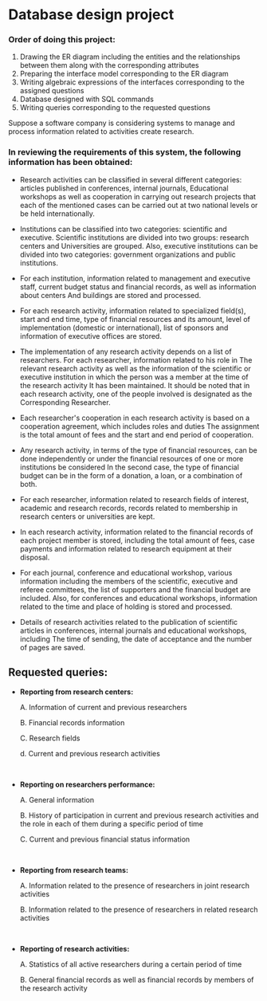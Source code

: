 # Database design project

### Order of doing this project:
1. Drawing the ER diagram including the entities and the relationships between them along with the corresponding attributes
2. Preparing the interface model corresponding to the ER diagram
3. Writing algebraic expressions of the interfaces corresponding to the assigned questions
4. Database designed with SQL commands
5. Writing queries corresponding to the requested questions

Suppose a software company is considering systems to manage and process information related to activities create research. 
<br>
### In reviewing the requirements of this system, the following information has been obtained:

- Research activities can be classified in several different categories: articles published in conferences, internal journals, Educational workshops as well as cooperation in carrying out research projects that each of the mentioned cases can be carried out at two national levels or be held internationally.

- Institutions can be classified into two categories: scientific and executive. Scientific institutions are divided into two groups: research centers and Universities are grouped. Also, executive institutions can be divided into two categories: government organizations and public institutions.

- For each institution, information related to management and executive staff, current budget status and financial records, as well as information about centers And buildings are stored and processed.

- For each research activity, information related to specialized field(s), start and end time, type of financial resources and its amount, level of implementation (domestic or international), list of sponsors and information of executive offices are stored.

- The implementation of any research activity depends on a list of researchers. For each researcher, information related to his role in The relevant research activity as well as the information of the scientific or executive institution in which the person was a member at the time of the research activity It has been maintained. It should be noted that in each research activity, one of the people involved is designated as the Corresponding Researcher.

- Each researcher's cooperation in each research activity is based on a cooperation agreement, which includes roles and duties The assignment is the total amount of fees and the start and end period of cooperation.

- Any research activity, in terms of the type of financial resources, can be done independently or under the financial resources of one or more institutions be considered In the second case, the type of financial budget can be in the form of a donation, a loan, or a combination of both.

- For each researcher, information related to research fields of interest, academic and research records, records related to membership in research centers or universities are kept.

- In each research activity, information related to the financial records of each project member is stored, including the total amount of fees, case payments and information related to research equipment at their disposal.

- For each journal, conference and educational workshop, various information including the members of the scientific, executive and referee committees, the list of supporters and the financial budget are included. Also, for conferences and educational workshops, information related to the time and place of holding is stored and processed.

- Details of research activities related to the publication of scientific articles in conferences, internal journals and educational workshops, including The time of sending, the date of acceptance and the number of pages are saved.
 
 
##   Requested queries:

- <b> Reporting from research centers: </b>

  A. Information of current and previous researchers

  B. Financial records information

  C. Research fields

  d. Current and previous research activities

<br>


- <b> Reporting on researchers performance: </b>

  A. General information

  B. History of participation in current and previous research activities and the role in each of them during a specific period of time

  C. Current and previous financial status information

<br>


- <b> Reporting from research teams: </b>

  A. Information related to the presence of researchers in joint research activities

  B. Information related to the presence of researchers in related research activities

<br>


- <b> Reporting of research activities: </b>

  A. Statistics of all active researchers during a certain period of time

  B. General financial records as well as financial records by members of the research activity

